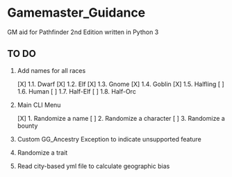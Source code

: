 # Gamemaster_Guidance
GM aid for Pathfinder 2nd Edition written in Python 3

## TO DO
1. Add names for all races

	[X] 1.1. Dwarf
	[X] 1.2. Elf
	[X] 1.3. Gnome
	[X] 1.4. Goblin
	[X] 1.5. Halfling
	[ ] 1.6. Human
	[ ] 1.7. Half-Elf
	[ ] 1.8. Half-Orc

2. Main CLI Menu

	[X] 1. Randomize a name
	[ ] 2. Randomize a character
	[ ] 3. Randomize a bounty

3. Custom GG_Ancestry Exception to indicate unsupported feature

4. Randomize a trait

5. Read city-based yml file to calculate geographic bias


